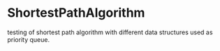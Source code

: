 # ShortestPathAlgorithm
testing of shortest path algorithm with different data structures used as priority queue.

